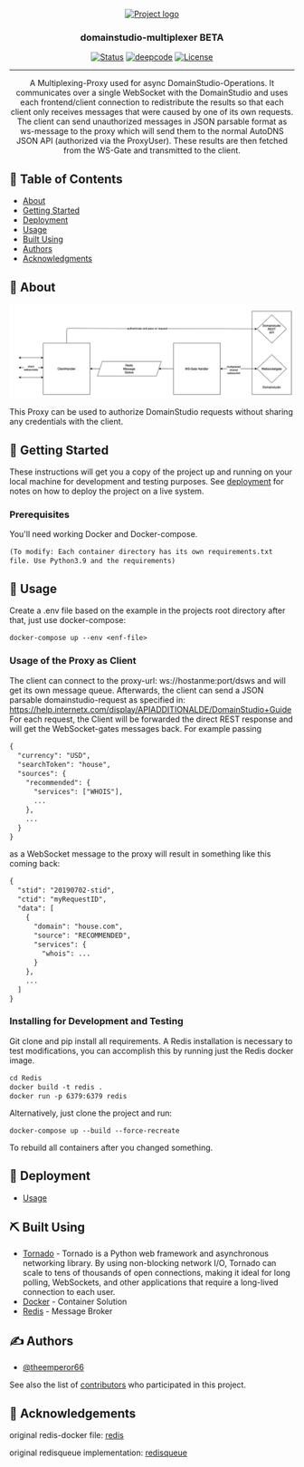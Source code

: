 <p align="center">
  <a href="" rel="noopener">
 <img width=200px height=200px src="https://login.autodns.com/resources/img/autodns_new_logo_4c.svg" alt="Project logo"></a>
</p>

<h3 align="center">domainstudio-multiplexer BETA</h3>

<div align="center">

[![Status](https://img.shields.io/badge/status-active-success.svg)](https://github.com/InterNetX/domainstudio-multiplexer/graphs/contributors)
[![deepcode](https://www.deepcode.ai/api/gh/badge?key=eyJhbGciOiJIUzI1NiIsInR5cCI6IkpXVCJ9.eyJwbGF0Zm9ybTEiOiJnaCIsIm93bmVyMSI6InRoZWVtcGVyb3I2NiIsInJlcG8xIjoiZG9tYWluc3R1ZGlvLW11bHRpcGxleGVyIiwiaW5jbHVkZUxpbnQiOmZhbHNlLCJhdXRob3JJZCI6MjQxNDUsImlhdCI6MTYyMzQ1MDUwMn0.y_16upSKraoJZMSahO55r3wn9bh1kt_KPekcVwoKw9A)](https://www.deepcode.ai/app/gh/theemperor66/domainstudio-multiplexer/_/dashboard?utm_content=gh%2Ftheemperor66%2Fdomainstudio-multiplexer)
[![License](https://img.shields.io/badge/license-MIT-blue.svg)](/LICENSE)

</div>

---

<p align="center"> A Multiplexing-Proxy used for async DomainStudio-Operations. It communicates over a single WebSocket with the DomainStudio and uses each frontend/client connection to redistribute the results so that each client only receives messages that were caused by one of its own requests. The client can send unauthorized messages in JSON parsable format as ws-message to the proxy which will send them to the normal AutoDNS JSON API (authorized via the ProxyUser). These results are then fetched from the WS-Gate and transmitted to the client.
    <br> 
</p>

## 📝 Table of Contents

- [About](#about)
- [Getting Started](#getting_started)
- [Deployment](#deployment)
- [Usage](#usage)
- [Built Using](#built_using)
- [Authors](#authors)
- [Acknowledgments](#acknowledgement)

## 🧐 About <a name = "about"></a>
![Structure](https://github.com/InterNetX/domainstudio-multiplexer/blob/main/images/structure.jpg)

This Proxy can be used to authorize DomainStudio requests without sharing any credentials with the client. 

## 🏁 Getting Started <a name = "getting_started"></a>

These instructions will get you a copy of the project up and running on your local machine for development and testing purposes. See [deployment](#deployment) for notes on how to deploy the project on a live system.

### Prerequisites

You'll need working Docker and Docker-compose.

```
(To modify: Each container directory has its own requirements.txt file. Use Python3.9 and the requirements)
```

## 🎈 Usage <a name="usage"></a>

Create a .env file based on the example in the projects root directory after that,
just use docker-compose:
```
docker-compose up --env <enf-file>
```

### Usage of the Proxy as Client 

The client can connect to the proxy-url: ws://hostanme:port/dsws and will get its own message queue.
Afterwards, the client can send a JSON parsable domainstudio-request as specified in:
https://help.internetx.com/display/APIADDITIONALDE/DomainStudio+Guide
For each request, the Client will be forwarded the direct REST response and will get the WebSocket-gates messages back.
For example passing
```
{
  "currency": "USD",
  "searchToken": "house",
  "sources": {
    "recommended": {
      "services": ["WHOIS"],
      ...
    },
    ...
  }
}
```
as a WebSocket message to the proxy will result in something like this coming back:
```
{
  "stid": "20190702-stid",
  "ctid": "myRequestID",
  "data": [
    {
      "domain": "house.com",
      "source": "RECOMMENDED",
      "services": {
        "whois": ...
      }
    },
    ...
  ]
}
```

### Installing for Development and Testing

Git clone and pip install all requirements.
A Redis installation is necessary to test modifications, you can accomplish this by running just the Redis docker image.

```
cd Redis
docker build -t redis .
docker run -p 6379:6379 redis
```
Alternatively, just clone the project and run:

```
docker-compose up --build --force-recreate 
```
To rebuild all containers after you changed something.

## 🚀 Deployment <a name = "deployment"></a>

- [Usage](#usage)

## ⛏️ Built Using <a name = "built_using"></a>

- [Tornado](https://github.com/tornadoweb/tornado) - Tornado is a Python web framework and asynchronous networking library. By using non-blocking network I/O, Tornado can scale to tens of thousands of open connections, making it ideal for long polling, WebSockets, and other applications that require a long-lived connection to each user.
- [Docker](https://www.docker.com) - Container Solution
- [Redis](https://redis.io/) - Message Broker

## ✍️ Authors <a name = "authors"></a>

- [@theemperor66](https://github.com/theemperor66)

See also the list of [contributors](https://github.com/InterNetX/domainstudio-multiplexer/contributors) who participated in this project.

## 🎉 Acknowledgements <a name = "acknowledgement"></a>

original redis-docker file: [redis](https://github.com/dockerfile/redis/blob/master/Dockerfile)

original redisqueue implementation: [redisqueue](http://peter-hoffmann.com/2012/python-simple-queue-redis-queue.html)
